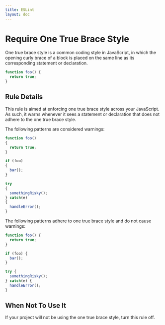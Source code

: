 ```yaml
---
title: ESLint
layout: doc
---
```

# Require One True Brace Style

One true brace style is a common coding style in JavaScript, in which the opening curly brace of a block is placed on the same line as its corresponding statement or declaration.

```js
function foo() {
  return true;
}
```

## Rule Details

This rule is aimed at enforcing one true brace style across your JavaScript. As such, it warns whenever it sees a statement or declaration that does not adhere to the one true brace style.

The following patterns are considered warnings:

```js
function foo()
{
  return true;
}

if (foo)
{
  bar();
}

try
{
  somethingRisky();
} catch(e)
{
  handleError();
}
```

The following patterns adhere to one true brace style and do not cause warnings:

```js
function foo() {
  return true;
}

if (foo) {
  bar();
}

try {
  somethingRisky();
} catch(e) {
  handleError();
}
```

## When Not To Use It

If your project will not be using the one true brace style, turn this rule off.

